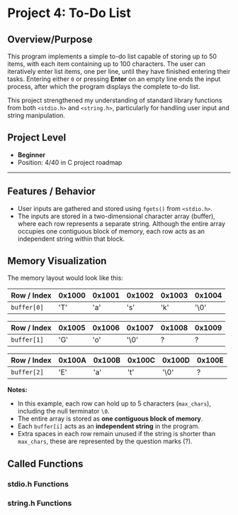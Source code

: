 # Project 4: To-Do List
## Overview/Purpose
This program implements a simple to-do list capable of storing up to 50 items, with each item containing up to 100 characters. The user can iteratively enter list items, one per line, until they have finished entering their tasks. Entering either `0` or pressing **Enter** on an empty line ends the input process, after which the program displays the complete to-do list.

This project strengthened my understanding of standard library functions from both `<stdio.h>` and `<string.h>`, particularly for handling user input and string manipulation.

## Project Level
- **Beginner**  
- Position: 4/40 in C project roadmap

---
## Features / Behavior
- User inputs are gathered and stored using `fgets()` from `<stdio.h>`.
- The inputs are stored in a two-dimensional character array (buffer), where each row represents a separate string. Although the entire array occupies one contiguous block of memory, each row acts as an independent string within that block.

## Memory Visualization

The memory layout would look like this:

| Row / Index     | 0x1000 | 0x1001 | 0x1002 | 0x1003 | 0x1004 |
|-----------------|--------|--------|--------|--------|--------|
| `buffer[0]`     | 'T'    | 'a'    | 's'    | 'k'    | '\0'   |

| Row / Index     | 0x1005 | 0x1006 | 0x1007 | 0x1008 | 0x1009 |
|-----------------|--------|--------|--------|--------|--------|
| `buffer[1]`     | 'G'    | 'o'    | '\0'   | ?      | ?      |

| Row / Index     | 0x100A | 0x100B | 0x100C | 0x100D | 0x100E |
|-----------------|--------|--------|--------|--------|--------|
| `buffer[2]`     | 'E'    | 'a'    | 't'    | '\0'   | ?      |

**Notes:**
- In this example, each row can hold up to 5 characters (`max_chars`), including the null terminator `\0`.
- The entire array is stored as **one contiguous block of memory**.
- Each `buffer[i]` acts as an **independent string** in the program.
- Extra spaces in each row remain unused if the string is shorter than `max_chars`, these are represented by the question marks (?).

## Called Functions
### stdio.h Functions

### string.h Functions

